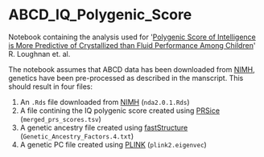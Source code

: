 # ABCD_IQ_Polygenic_Score
Notebook containing the analysis used for '[Polygenic Score of Intelligence is More Predictive of Crystallized than Fluid Performance Among Children](https://www.biorxiv.org/content/10.1101/637512v2)' R. Loughnan et. al.

The notebook assumes that ABCD data has been downloaded from [NIMH](https://nda.nih.gov/abcd), genetics have been pre-processed as described in the manscript. This should result in four files:
1. An `.Rds` file downloaded from [NIMH](https://nda.nih.gov/abcd) (`nda2.0.1.Rds`)
2. A file contining the IQ polygenic score created using [PRSice](https://www.prsice.info) (`merged_prs_scores.tsv`)
3. A genetic ancestry file created using [fastStructure](https://rajanil.github.io/fastStructure/) (`Genetic_Ancestry_Factors.4.txt`)
4. A genetic PC file created using [PLINK](https://www.cog-genomics.org/plink/) (`plink2.eigenvec`)

